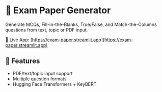 # 📝 Exam Paper Generator

Generate MCQs, Fill-in-the-Blanks, True/False, and Match-the-Columns questions from text, topic or PDF input.

🔗 Live App: [https://exam-paper.streamlit.app](https://exam-paper.streamlit.app)

## 🚀 Features
- PDF/text/topic input support
- Multiple question formats
- Hugging Face Transformers + KeyBERT
